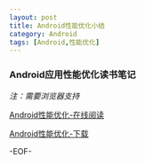 ```yaml
---
layout: post
title: Android性能优化小结
category: Android
tags: [Android,性能优化]
---
```


### Android应用性能优化读书笔记

*注：需要浏览器支持*

[Android性能优化-在线阅读](http://hellosure.github.io/android-performance.html)

[Android性能优化-下载](https://github.com/hellosure/hellosure.github.com/raw/master/_attach/android-performance.pdf)

-EOF-
